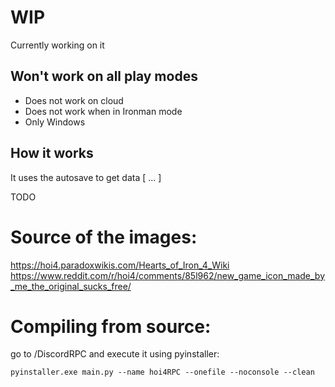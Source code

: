 # WIP
Currently working on it

## Won't work on all play modes

- Does not work on cloud
- Does not work when in Ironman mode
- Only Windows

## How it works

It uses the autosave to get data [ ... ]

TODO


# Source of the images:

https://hoi4.paradoxwikis.com/Hearts_of_Iron_4_Wiki
https://www.reddit.com/r/hoi4/comments/85l962/new_game_icon_made_by_me_the_original_sucks_free/

# Compiling from source:
go to /DiscordRPC and execute it using pyinstaller:

```pyinstaller.exe main.py --name hoi4RPC --onefile --noconsole --clean```